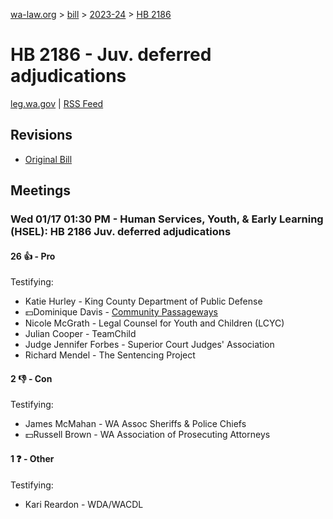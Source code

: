 [wa-law.org](/) > [bill](/bill/) > [2023-24](/bill/2023-24/) > [HB 2186](/bill/2023-24/hb/2186/)

# HB 2186 - Juv. deferred adjudications
[leg.wa.gov](https://app.leg.wa.gov/billsummary?BillNumber=2186&Year=2023&Initiative=false) | [RSS Feed](./rss.xml)

## Revisions
* [Original Bill](1/)

## Meetings
### Wed 01/17 01:30 PM - Human Services, Youth, & Early Learning (HSEL): HB 2186 Juv. deferred adjudications
#### 26 👍 - Pro
Testifying:
* Katie Hurley - King County Department of Public Defense
* 💵Dominique Davis - [Community Passageways](/org/community_passageways/)
* Nicole McGrath - Legal Counsel for Youth and Children (LCYC)
* Julian Cooper - TeamChild
* Judge Jennifer Forbes - Superior Court Judges' Association
* Richard Mendel - The Sentencing Project

#### 2 👎 - Con
Testifying:
* James McMahan - WA Assoc Sheriffs & Police Chiefs
* 💵Russell Brown - WA Association of Prosecuting Attorneys

#### 1 ❓ - Other
Testifying:
* Kari Reardon - WDA/WACDL
